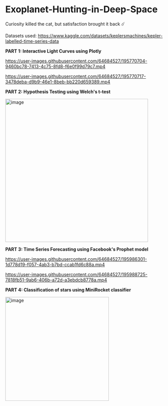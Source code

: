 # Exoplanet-Hunting-in-Deep-Space

Curiosity killed the cat, but satisfaction brought it back ☄️

Datasets used: https://www.kaggle.com/datasets/keplersmachines/kepler-labelled-time-series-data

__PART 1: Interactive Light Curves using Plotly__

https://user-images.githubusercontent.com/64684527/195770704-9460bc78-7413-4c75-8fd8-f6e0f99d79c7.mp4

https://user-images.githubusercontent.com/64684527/195770717-3478deba-d9b9-46e1-8beb-bb220d659389.mp4

__PART 2: Hypothesis Testing using Welch's t-test__

<img width="448" alt="image" src="https://user-images.githubusercontent.com/64684527/195773543-5a8c0aaa-6b37-45e8-aac6-0c5a5f091810.png">

__PART 3: Time Series Forecasting using Facebook's Prophet model__

https://user-images.githubusercontent.com/64684527/195986301-1d778d19-f057-4ab3-b7bd-ccab1fd6c88a.mp4

https://user-images.githubusercontent.com/64684527/195988725-7818fb51-9ab6-406b-a72d-a3ebdcb8778a.mp4

__PART 4: Classification of stars using MiniRocket classifier__

<img width="325" alt="image" src="https://user-images.githubusercontent.com/64684527/196044238-ffb5a8b5-50a9-4886-9acd-2b8f0771f1e4.png">
